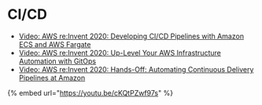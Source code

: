 # CI/CD

* [Video: AWS re:Invent 2020: Developing CI/CD Pipelines with Amazon ECS and AWS Fargate](https://youtu.be/lXELASv2Mwo)
* [Video: AWS re:Invent 2020: Up-Level Your AWS Infrastructure Automation with GitOps](https://youtu.be/QgD8Jz22TXg)
* [Video: AWS re:Invent 2020: Hands-Off: Automating Continuous Delivery Pipelines at Amazon](https://youtu.be/ngnMj1zbMPY)

{% embed url="https://youtu.be/cKQtPZwf97s" %}
